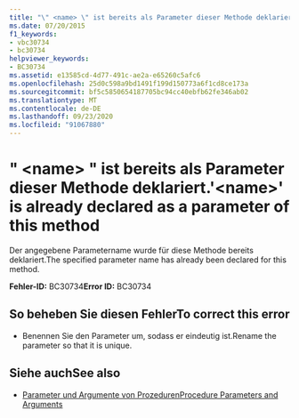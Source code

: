 ```yaml
---
title: "\" <name> \" ist bereits als Parameter dieser Methode deklariert."
ms.date: 07/20/2015
f1_keywords:
- vbc30734
- bc30734
helpviewer_keywords:
- BC30734
ms.assetid: e13585cd-4d77-491c-ae2a-e65260c5afc6
ms.openlocfilehash: 25d0c598a9bd1491f199d150773a6f1cd8ce173a
ms.sourcegitcommit: bf5c5850654187705bc94cc40ebfb62fe346ab02
ms.translationtype: MT
ms.contentlocale: de-DE
ms.lasthandoff: 09/23/2020
ms.locfileid: "91067880"
---
```

# <a name="name-is-already-declared-as-a-parameter-of-this-method"></a><span data-ttu-id="9ac73-102">" \<name> " ist bereits als Parameter dieser Methode deklariert.</span><span class="sxs-lookup"><span data-stu-id="9ac73-102">'\<name>' is already declared as a parameter of this method</span></span>

<span data-ttu-id="9ac73-103">Der angegebene Parametername wurde für diese Methode bereits deklariert.</span><span class="sxs-lookup"><span data-stu-id="9ac73-103">The specified parameter name has already been declared for this method.</span></span>  
  
 <span data-ttu-id="9ac73-104">**Fehler-ID:** BC30734</span><span class="sxs-lookup"><span data-stu-id="9ac73-104">**Error ID:** BC30734</span></span>  
  
## <a name="to-correct-this-error"></a><span data-ttu-id="9ac73-105">So beheben Sie diesen Fehler</span><span class="sxs-lookup"><span data-stu-id="9ac73-105">To correct this error</span></span>  
  
- <span data-ttu-id="9ac73-106">Benennen Sie den Parameter um, sodass er eindeutig ist.</span><span class="sxs-lookup"><span data-stu-id="9ac73-106">Rename the parameter so that it is unique.</span></span>  
  
## <a name="see-also"></a><span data-ttu-id="9ac73-107">Siehe auch</span><span class="sxs-lookup"><span data-stu-id="9ac73-107">See also</span></span>

- [<span data-ttu-id="9ac73-108">Parameter und Argumente von Prozeduren</span><span class="sxs-lookup"><span data-stu-id="9ac73-108">Procedure Parameters and Arguments</span></span>](../programming-guide/language-features/procedures/procedure-parameters-and-arguments.md)

